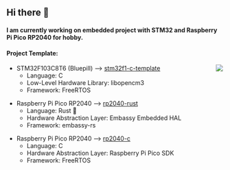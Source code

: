 ## Hi there 👋
#### I am currently working on embedded project with STM32 and Raspberry Pi Pico RP2040 for hobby. 


#### Project Template:
<img src="https://github-readme-stats.vercel.app/api/top-langs/?username=tutla53&layout=compact&theme=github_dark&hide=Makefile,CMake,RPC&size_weight=0.5&count_weight=0.5" align="right"/>

- STM32F103C8T6 (Bluepill) --> [stm32f1-c-template](https://github.com/tutla53/stm32f1-c-template)
  - Language: C
  - Low-Level Hardware Library: libopencm3
  - Framework: FreeRTOS

* Raspberry Pi Pico RP2040 --> [rp2040-rust](https://github.com/tutla53/rp2040-rust)
  - Language: Rust 🦀
  - Hardware Abstraction Layer: Embassy Embedded HAL
  - Framework: embassy-rs
    
- Raspberry Pi Pico RP2040 --> [rp2040-c](https://github.com/tutla53/rp2040)
  - Language: C
  - Hardware Abstraction Layer: Raspberry Pi Pico SDK
  - Framework: FreeRTOS

<!--
**tutla53/tutla53** is a ✨ _special_ ✨ repository because its `README.md` (this file) appears on your GitHub profile.

Here are some ideas to get you started:

- 🔭 I’m currently working on ...
- 🌱 I’m currently learning ...
- 👯 I’m looking to collaborate on ...
- 🤔 I’m looking for help with ...
- 💬 Ask me about ...
- 📫 How to reach me: ...
- 😄 Pronouns: ...
- ⚡ Fun fact: ...
-->
